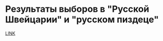 # Результаты выборов в "Русской Швейцарии" и "русском пиздеце"



[LINK](https://varlamov.ru/2390236.html)